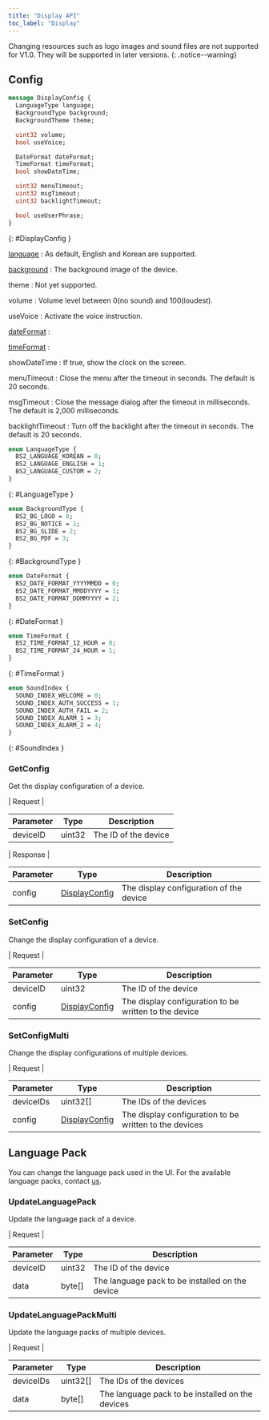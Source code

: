 ```yaml
---
title: "Display API"
toc_label: "Display"  
---
```


Changing resources such as logo images and sound files are not supported for V1.0. They will be supported in later versions.
{: .notice--warning}

## Config

```protobuf
message DisplayConfig {
  LanguageType language;
  BackgroundType background;
  BackgroundTheme theme;

  uint32 volume;
  bool useVoice;

  DateFormat dateFormat;
  TimeFormat timeFormat;
  bool showDateTime;

  uint32 menuTimeout;
  uint32 msgTimeout;
  uint32 backlightTimeout;

  bool useUserPhrase;
}
```
{: #DisplayConfig }

[language](#LanguageType)
: As default, English and Korean are supported.

[background](#BackgroundType)
: The background image of the device. 

theme
: Not yet supported.

volume
: Volume level between 0(no sound) and 100(loudest).

useVoice
: Activate the voice instruction.

[dateFormat](#DataFormat)
: 

[timeFormat](#TimeFormat)
: 

showDateTime
: If true, show the clock on the screen.

menuTimeout
: Close the menu after the timeout in seconds. The default is 20 seconds.

msgTimeout
: Close the message dialog after the timeout in milliseconds. The default is 2,000 milliseconds.

backlightTimeout
: Turn off the backlight after the timeout in seconds. The default is 20 seconds.



```protobuf
enum LanguageType {
  BS2_LANGUAGE_KOREAN = 0;
  BS2_LANGUAGE_ENGLISH = 1;
  BS2_LANGUAGE_CUSTOM = 2;
}
```
{: #LanguageType }

```protobuf
enum BackgroundType {
  BS2_BG_LOGO = 0;
  BS2_BG_NOTICE = 1;
  BS2_BG_SLIDE = 2;
  BS2_BG_PDF = 3;
}
```
{: #BackgroundType }

```protobuf
enum DateFormat {
  BS2_DATE_FORMAT_YYYYMMDD = 0;
  BS2_DATE_FORMAT_MMDDYYYY = 1;
  BS2_DATE_FORMAT_DDMMYYYY = 2;
}
```
{: #DateFormat }

```protobuf
enum TimeFormat {
  BS2_TIME_FORMAT_12_HOUR = 0;
  BS2_TIME_FORMAT_24_HOUR = 1;
}
```
{: #TimeFormat }

```protobuf
enum SoundIndex {
  SOUND_INDEX_WELCOME = 0;
  SOUND_INDEX_AUTH_SUCCESS = 1;
  SOUND_INDEX_AUTH_FAIL = 2;
  SOUND_INDEX_ALARM_1 = 3;
  SOUND_INDEX_ALARM_2 = 4;
}
```
{: #SoundIndex }


### GetConfig

Get the display configuration of a device. 

| Request |

| Parameter | Type | Description |
| --------- | ---- | ----------- |
| deviceID | uint32 | The ID of the device |

| Response |

| Parameter | Type | Description |
| --------- | ---- | ----------- |
| config | [DisplayConfig](#DisplayConfig) | The display configuration of the device |


### SetConfig

Change the display configuration of a device.

| Request |

| Parameter | Type | Description |
| --------- | ---- | ----------- |
| deviceID | uint32 | The ID of the device |
| config | [DisplayConfig](#DisplayConfig) | The display configuration to be written to the device |

### SetConfigMulti

Change the display configurations of multiple devices.

| Request |

| Parameter | Type | Description |
| --------- | ---- | ----------- |
| deviceIDs | uint32[] | The IDs of the devices |
| config | [DisplayConfig](#DisplayConfig) | The display configuration to be written to the devices  |


## Language Pack

You can change the language pack used in the UI. For the available language packs, contact [us](https://www.supremainc.com/en/about/contact-us.asp).

### UpdateLanguagePack

Update the language pack of a device.

| Request |

| Parameter | Type | Description |
| --------- | ---- | ----------- |
| deviceID | uint32 | The ID of the device |
| data | byte[] | The language pack to be installed on the device |

### UpdateLanguagePackMulti

Update the language packs of multiple devices.

| Request |

| Parameter | Type | Description |
| --------- | ---- | ----------- |
| deviceIDs | uint32[] | The IDs of the devices |
| data | byte[] | The language pack to be installed on the devices |
